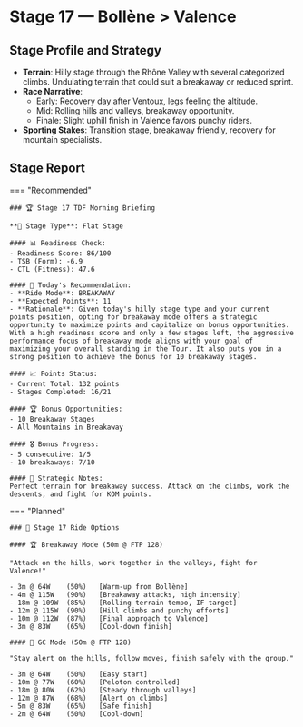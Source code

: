 # Stage 17 — Bollène > Valence

## Stage Profile and Strategy

- **Terrain**: Hilly stage through the Rhône Valley with several categorized climbs. Undulating terrain that could suit a breakaway or reduced sprint.
- **Race Narrative**:
	- Early: Recovery day after Ventoux, legs feeling the altitude.
	- Mid: Rolling hills and valleys, breakaway opportunity.
	- Finale: Slight uphill finish in Valence favors punchy riders.
- **Sporting Stakes**: Transition stage, breakaway friendly, recovery for mountain specialists.

## Stage Report

=== "Recommended"

	### 🏆 Stage 17 TDF Morning Briefing

	**🏁 Stage Type**: Flat Stage

	#### 📊 Readiness Check:
	- Readiness Score: 86/100
	- TSB (Form): -6.9
	- CTL (Fitness): 47.6

	#### 🎯 Today's Recommendation:
	- **Ride Mode**: BREAKAWAY
	- **Expected Points**: 11
	- **Rationale**: Given today's hilly stage type and your current points position, opting for breakaway mode offers a strategic opportunity to maximize points and capitalize on bonus opportunities. With a high readiness score and only a few stages left, the aggressive performance focus of breakaway mode aligns with your goal of maximizing your overall standing in the Tour. It also puts you in a strong position to achieve the bonus for 10 breakaway stages.

	#### 📈 Points Status:
	- Current Total: 132 points
	- Stages Completed: 16/21

	#### 🏆 Bonus Opportunities:
	- 10 Breakaway Stages
	- All Mountains in Breakaway

	#### 🎖️ Bonus Progress:
	- 5 consecutive: 1/5
	- 10 breakaways: 7/10

	#### 📝 Strategic Notes:
	Perfect terrain for breakaway success. Attack on the climbs, work the descents, and fight for KOM points.
=== "Planned"

	### 🚴 Stage 17 Ride Options

	#### 🏆 Breakaway Mode (50m @ FTP 128)
	
	"Attack on the hills, work together in the valleys, fight for Valence!"

	- 3m @ 64W    (50%)   [Warm-up from Bollène]
	- 4m @ 115W   (90%)   [Breakaway attacks, high intensity]
	- 18m @ 109W  (85%)   [Rolling terrain tempo, IF target]
	- 12m @ 115W  (90%)   [Hill climbs and punchy efforts]
	- 10m @ 112W  (87%)   [Final approach to Valence]
	- 3m @ 83W    (65%)   [Cool-down finish]
	
	#### 🦺 GC Mode (50m @ FTP 128)

	"Stay alert on the hills, follow moves, finish safely with the group."

	- 3m @ 64W    (50%)   [Easy start]
	- 10m @ 77W   (60%)   [Peloton controlled]
	- 18m @ 80W   (62%)   [Steady through valleys]
	- 12m @ 87W   (68%)   [Alert on climbs]
	- 5m @ 83W    (65%)   [Safe finish]
	- 2m @ 64W    (50%)   [Cool-down]

